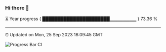 ### Hi there 👋

⏳ Year progress { ██████████████████████▁▁▁▁▁▁▁▁ } 73.36 %

---

⏰ Updated on Mon, 25 Sep 2023 18:09:45 GMT

![Progress Bar CI](https://github.com/Shyam-Makwana/GitHub-Actions-Demo/workflows/Progress%20Bar%20CI/badge.svg)

